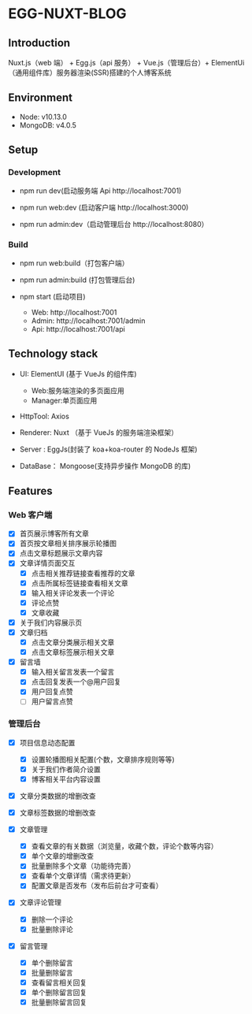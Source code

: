 # EGG-NUXT-BLOG

## Introduction

Nuxt.js（web 端） + Egg.js（api 服务） + Vue.js（管理后台）+ ElementUi（通用组件库）服务器渲染(SSR)搭建的个人博客系统

## Environment

- Node: v10.13.0
- MongoDB: v4.0.5

## Setup

### Development

- npm run dev(启动服务端 Api http://localhost:7001)

- npm run web:dev (启动客户端 http://localhost:3000)

- npm run admin:dev（启动管理后台 http://localhost:8080）

### Build

- npm run web:build（打包客户端）

- npm run admin:build (打包管理后台)
- npm start (启动项目)

  - Web: http://localhost:7001
  - Admin: http://localhost:7001/admin
  - Api: http://localhost:7001/api

## Technology stack

- UI: ElementUI (基于 VueJs 的组件库)

  - Web:服务端渲染的多页面应用
  - Manager:单页面应用

- HttpTool: Axios
- Renderer: Nuxt （基于 VueJs 的服务端渲染框架）
- Server : EggJs(封装了 koa+koa-router 的 NodeJs 框架)
- DataBase： Mongoose(支持异步操作 MongoDB 的库)

## Features

### Web 客户端

- [x] 首页展示博客所有文章
- [x] 首页按文章相关排序展示轮播图
- [x] 点击文章标题展示文章内容
- [x] 文章详情页面交互
  - [x] 点击相关推荐链接查看推荐的文章
  - [x] 点击所属标签链接查看相关文章
  - [x] 输入相关评论发表一个评论
  - [x] 评论点赞
  - [x] 文章收藏
- [x] 关于我们内容展示页
- [x] 文章归档
  - [x] 点击文章分类展示相关文章
  - [x] 点击文章标签展示相关文章
- [x] 留言墙
  - [x] 输入相关留言发表一个留言
  - [x] 点击回复发表一个@用户回复
  - [x] 用户回复点赞
  - [ ] 用户留言点赞

### 管理后台

- [x] 项目信息动态配置
  - [x] 设置轮播图相关配置(个数，文章排序规则等等)
  - [x] 关于我们作者简介设置
  - [x] 博客相关平台内容设置
- [x] 文章分类数据的增删改查
- [x] 文章标签数据的增删改查
- [x] 文章管理

  - [x] 查看文章的有关数据（浏览量，收藏个数，评论个数等内容）
  - [x] 单个文章的增删改查
  - [x] 批量删除多个文章（功能待完善）
  - [x] 查看单个文章详情（需求待更新）
  - [x] 配置文章是否发布（发布后前台才可查看）

- [x] 文章评论管理
  - [x] 删除一个评论
  - [x] 批量删除评论
- [x] 留言管理
  - [x] 单个删除留言
  - [x] 批量删除留言
  - [x] 查看留言相关回复
  - [x] 单个删除留言回复
  - [x] 批量删除留言回复
